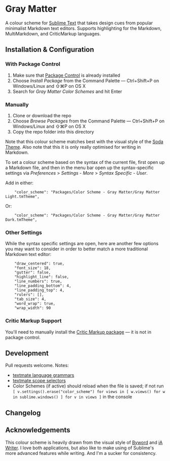 # Gray Matter

A colour scheme for [Sublime Text](http://www.sublimetext.com) that takes design cues from popular minimalist Markdown text editors. Supports highlighting for the Markdown, MultiMarkdown, and CriticMarkup languages.

## Installation & Configuration

### With Package Control

1. Make sure that [Package Control](https://sublime.wbond.net/installation) is already installed
2. Choose *Install Package* from the Command Palette — Ctrl+Shift+P on Windows/Linux and ⇧⌘P on OS X
3. Search for *Gray Matter Color Schemes* and hit Enter

### Manually

1. Clone or download the repo
2. Choose *Browse Packages* from the Command Palette — Ctrl+Shift+P on Windows/Linux and ⇧⌘P on OS X
3. Copy the repo folder into this directory

Note that this colour scheme matches best with the visual style of the [Soda Theme](http://buymeasoda.github.com/soda-theme/). Also note that this it is only really optimised for writing in Markdown.

To set a colour scheme based on the syntax of the current file, first open up a Markdown file, and then in the menu bar open up the syntax-specific settings via *Preferences* > *Settings - More* > *Syntax Specific - User*.

Add in either:

        "color_scheme": "Packages/Color Scheme - Gray Matter/Gray Matter Light.tmTheme",

Or:

        "color_scheme": "Packages/Color Scheme - Gray Matter/Gray Matter Dark.tmTheme",

### Other Settings

While the syntax specific settings are open, here are another few options you may want to consider in order to better match a more traditional Markdown text editor:

        "draw_centered": true,
        "font_size": 18,
        "gutter": false,
        "highlight_line": false,
        "line_numbers": true,
        "line_padding_bottom": 4,
        "line_padding_top": 4,
        "rulers": [],
        "tab_size": 4,
        "word_wrap": true,
        "wrap_width": 90

### Critic Markup Support

You'll need to manually install the [Critic Markup package](http://criticmarkup.com/sublime-text.php) — it is not in package control.

## Development

Pull requests welcome. Notes:

- [textmate language grammars](https://manual.macromates.com/en/language_grammars.html)
- [textmate scope selectors](https://manual.macromates.com/en/scope_selectors.html)
- Color Schemes (if active) should reload when the file is saved; if not run `[ v.settings().erase("color_scheme") for views in [ w.views() for w in sublime.windows() ] for v in views ]` in the console

## Changelog

## Acknowledgements

This colour scheme is heavily drawn from the visual style of [Byword](http://bywordapp.com/) and [iA Writer](http://iawriter.com). I love both applications, but also like to make using of Sublime's more advanced features while writing. And I'm a sucker for consistency.
